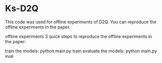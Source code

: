 # Ks-D2Q
This code was used for offline experiments of D2Q. You can reproduce the offline experiments in the paper.

offline experiments
3 quick steps to reproduce the offline experiments in the paper:

train the models: python main.py train
evaluate the models: python main.py eval
